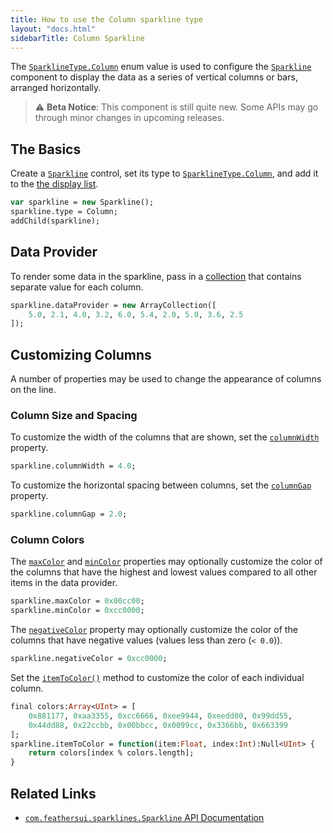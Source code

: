 ```yaml
---
title: How to use the Column sparkline type
layout: "docs.html"
sidebarTitle: Column Sparkline
---
```


The [`SparklineType.Column`](https://api.feathersui.com/premium-components/sparklines/com/feathersui/sparklines/SparklineType.html#Column) enum value is used to configure the [`Sparkline`](https://api.feathersui.com/premium-components/sparklines/com/feathersui/sparklines/Sparkline.html) component to display the data as a series of vertical columns or bars, arranged horizontally.

> ⚠️ **Beta Notice**: This component is still quite new. Some APIs may go through minor changes in upcoming releases.

## The Basics

Create a [`Sparkline`](https://api.feathersui.com/premium-components/sparklines/com/feathersui/sparklines/Sparkline.html) control, set its type to [`SparklineType.Column`](https://api.feathersui.com/premium-components/sparklines/com/feathersui/sparklines/SparklineType.html#Column), and add it to the [the display list](https://books.openfl.org/openfl-developers-guide/display-programming/basics-of-display-programming.html).

```haxe
var sparkline = new Sparkline();
sparkline.type = Column;
addChild(sparkline);
```

## Data Provider

To render some data in the sparkline, pass in a [collection](../data-collections.md) that contains separate value for each column.

```haxe
sparkline.dataProvider = new ArrayCollection([
    5.0, 2.1, 4.0, 3.2, 6.0, 5.4, 2.0, 5.0, 3.6, 2.5
]);
```

## Customizing Columns

A number of properties may be used to change the appearance of columns on the line.

### Column Size and Spacing

To customize the width of the columns that are shown, set the [`columnWidth`](https://api.feathersui.com/premium-components/sparklines/com/feathersui/sparklines/Sparkline.html#columnWidth) property.

```haxe
sparkline.columnWidth = 4.0;
```

To customize the horizontal spacing between columns, set the [`columnGap`](https://api.feathersui.com/premium-components/sparklines/com/feathersui/sparklines/Sparkline.html#columnGap) property.

```haxe
sparkline.columnGap = 2.0;
```

### Column Colors

The [`maxColor`](https://api.feathersui.com/premium-components/sparklines/com/feathersui/sparklines/Sparkline.html#maxColor) and [`minColor`](https://api.feathersui.com/premium-components/sparklines/com/feathersui/sparklines/Sparkline.html#minColor) properties may optionally customize the color of the columns that have the highest and lowest values compared to all other items in the data provider.

```haxe
sparkline.maxColor = 0x00cc00;
sparkline.minColor = 0xcc0000;
```
The [`negativeColor`](https://api.feathersui.com/premium-components/sparklines/com/feathersui/sparklines/Sparkline.html#negativeColor) property may optionally customize the color of the columns that have negative values (values less than zero (`< 0.0`)).

```haxe
sparkline.negativeColor = 0xcc0000;
```

Set the [`itemToColor()`](https://api.feathersui.com/premium-components/sparklines/com/feathersui/sparklines/Sparkline.html#itemToColor) method to customize the color of each individual column.

```haxe
final colors:Array<UInt> = [
    0x881177, 0xaa3355, 0xcc6666, 0xee9944, 0xeedd00, 0x99dd55,
    0x44dd88, 0x22ccbb, 0x00bbcc, 0x0099cc, 0x3366bb, 0x663399
];
sparkline.itemToColor = function(item:Float, index:Int):Null<UInt> {
    return colors[index % colors.length];
}
```

## Related Links

- [`com.feathersui.sparklines.Sparkline` API Documentation](https://api.feathersui.com/premium-components/sparklines/com/feathersui/sparklines/Sparkline.html)
